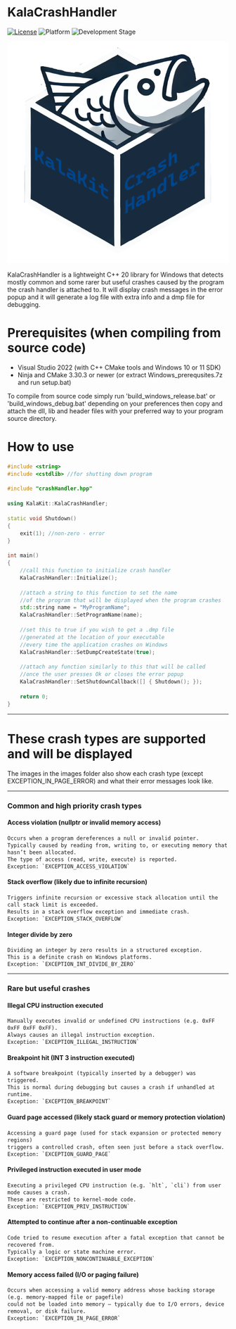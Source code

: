 # KalaCrashHandler

[![License](https://img.shields.io/badge/license-Zlib-blue)](LICENSE.md)
![Platform](https://img.shields.io/badge/platform-Windows-brightgreen)
![Development Stage](https://img.shields.io/badge/development-Alpha-yellow)

![Logo](logo.png)

KalaCrashHandler is a lightweight C++ 20 library for Windows that detects mostly common and some rarer but useful crashes caused by the program the crash handler is attached to. It will display crash messages in the error popup and it will generate a log file with extra info and a dmp file for debugging.

# Prerequisites (when compiling from source code)

- Visual Studio 2022 (with C++ CMake tools and Windows 10 or 11 SDK)
- Ninja and CMake 3.30.3 or newer (or extract Windows_prerequsites.7z and run setup.bat)

To compile from source code simply run 'build_windows_release.bat' or 'build_windows_debug.bat' depending on your preferences then copy and attach the dll, lib and header files with your preferred way to your program source directory.

# How to use

```cpp
#include <string>
#include <cstdlib> //for shutting down program

#include "crashHandler.hpp"

using KalaKit::KalaCrashHandler;

static void Shutdown()
{
    exit(1); //non-zero - error
}

int main()
{
    //call this function to initialize crash handler
    KalaCrashHandler::Initialize();

    //attach a string to this function to set the name
    //of the program that will be displayed when the program crashes
    std::string name = "MyProgramName";
    KalaCrashHandler::SetProgramName(name);
	
    //set this to true if you wish to get a .dmp file 
    //generated at the location of your executable
    //every time the application crashes on Windows
    KalaCrashHandler::SetDumpCreateState(true);

    //attach any function similarly to this that will be called
    //once the user presses Ok or closes the error popup
    KalaCrashHandler::SetShutdownCallback([] { Shutdown(); });

    return 0;
}
```

---

# These crash types are supported and will be displayed

The images in the images folder also show each crash type (except EXCEPTION_IN_PAGE_ERROR) and what their error messages look like.

---

### Common and high priority crash types

#### Access violation (nullptr or invalid memory access)

    Occurs when a program dereferences a null or invalid pointer.  
    Typically caused by reading from, writing to, or executing memory that hasn’t been allocated.  
    The type of access (read, write, execute) is reported.  
    Exception: `EXCEPTION_ACCESS_VIOLATION`

#### Stack overflow (likely due to infinite recursion)

    Triggers infinite recursion or excessive stack allocation until the call stack limit is exceeded.  
    Results in a stack overflow exception and immediate crash.  
    Exception: `EXCEPTION_STACK_OVERFLOW`

#### Integer divide by zero

    Dividing an integer by zero results in a structured exception.  
    This is a definite crash on Windows platforms.  
    Exception: `EXCEPTION_INT_DIVIDE_BY_ZERO`

---

### Rare but useful crashes

#### Illegal CPU instruction executed

    Manually executes invalid or undefined CPU instructions (e.g. 0xFF 0xFF 0xFF 0xFF).  
    Always causes an illegal instruction exception.  
    Exception: `EXCEPTION_ILLEGAL_INSTRUCTION`

#### Breakpoint hit (INT 3 instruction executed)

    A software breakpoint (typically inserted by a debugger) was triggered.  
    This is normal during debugging but causes a crash if unhandled at runtime.  
    Exception: `EXCEPTION_BREAKPOINT`

#### Guard page accessed (likely stack guard or memory protection violation)

    Accessing a guard page (used for stack expansion or protected memory regions)  
    triggers a controlled crash, often seen just before a stack overflow.  
    Exception: `EXCEPTION_GUARD_PAGE`

#### Privileged instruction executed in user mode

    Executing a privileged CPU instruction (e.g. `hlt`, `cli`) from user mode causes a crash.  
    These are restricted to kernel-mode code.  
    Exception: `EXCEPTION_PRIV_INSTRUCTION`

#### Attempted to continue after a non-continuable exception

    Code tried to resume execution after a fatal exception that cannot be recovered from.  
    Typically a logic or state machine error.  
    Exception: `EXCEPTION_NONCONTINUABLE_EXCEPTION`

#### Memory access failed (I/O or paging failure)

    Occurs when accessing a valid memory address whose backing storage (e.g. memory-mapped file or pagefile)  
    could not be loaded into memory — typically due to I/O errors, device removal, or disk failure.  
    Exception: `EXCEPTION_IN_PAGE_ERROR`
